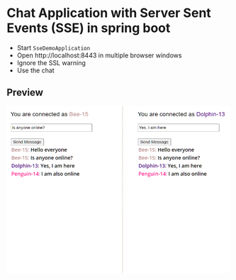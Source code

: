 # Chat Application with Server Sent Events (SSE) in spring boot

- Start `SseDemoApplication`
- Open http://localhost:8443 in multiple browser windows
- Ignore the SSL warning
- Use the chat

## Preview

![Screenshot](./docs/screenshot.png)